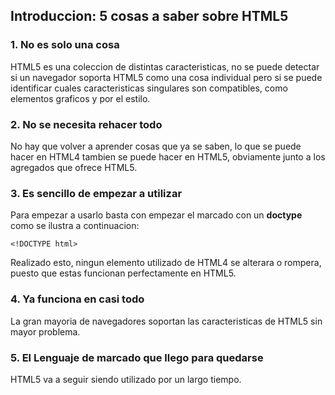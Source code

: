 ## Introduccion: 5 cosas a saber sobre HTML5

### 1. No es solo una cosa

HTML5 es una coleccion de distintas caracteristicas, no se puede detectar si un navegador soporta HTML5 como una cosa individual pero si se puede identificar cuales caracteristicas singulares son compatibles, como elementos graficos y por el estilo.

### 2. No se necesita rehacer todo

No hay que volver a aprender cosas que ya se saben, lo que se puede hacer en HTML4 tambien se puede hacer en HTML5, obviamente junto a los agregados que ofrece HTML5.

### 3. Es sencillo de empezar a utilizar

Para empezar a usarlo basta con empezar el marcado con un **doctype** como se ilustra a continuacion:

    <!DOCTYPE html>

Realizado esto, ningun elemento utilizado de HTML4 se alterara o rompera, puesto que estas funcionan perfectamente en HTML5.

### 4. Ya funciona en casi todo

La gran mayoria de navegadores soportan las caracteristicas de HTML5 sin mayor problema.

### 5. El Lenguaje de marcado que llego para quedarse

HTML5 va a seguir siendo utilizado por un largo tiempo.